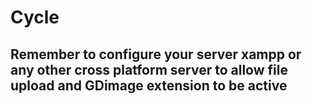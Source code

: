 # Cycle

## Remember to configure your server xampp or any other cross platform server to allow **file upload** and **GDimage** extension to be active
